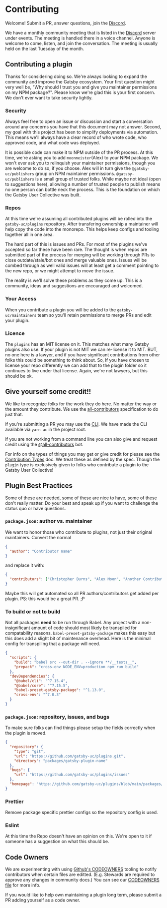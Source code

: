 # Contributing

Welcome! Submit a PR, answer questions, join the [Discord](https://discord.gg/Qy2rwbHbwN).

We have a monthly community meeting that is listed in the [Discord](https://discord.gg/Qy2rwbHbwN) server under events. The meeting is handled there in a voice channel. Anyone is welcome to come, listen, and join the conversation. The meeting is usually held on the last Tuesday of the month.

## Contributing a plugin

Thanks for considering doing so. We're always looking to expand the community and improve the Gatsby ecosystem. Your first question might very well be, "Why should I trust you and give you maintainer permissions on my NPM package?". Please know we're glad this is your first concern. We don't ever want to take security lightly.

### Security

Always feel free to open an issue or discussion and start a conversation around any concerns you have that this document may not answer. Second, my goal with this project has been to simplify deployments via automation. This means we'll always have a clear record of who wrote code, who approved code, and what code was deployed.

It is possible code can make it to NPM outside of the PR process. At this time, we're asking you to add `moonmeister`(Alex) to your NPM package. We won't ever ask you to relinquish your maintainer permissions, though you are welcome to do so, if you choose. Alex will in turn give the `@gatsby-uc/publishers` group on NPM maintainer permissions. `@gatsby-uc/publishers` is a small group of trusted folks. While maybe not ideal (open to suggestions here), allowing a number of trusted people to publish means no one person can bottle neck the process. This is the foundation on which the Gatsby User Collective was built.

### Repos

At this time we're assuming all contributed plugins will be rolled into the `gatsby-uc/plugins` repository. After transfering ownership a maintainer will help copy the code into the monorepo. This helps keep configs and tooling together all in one area.

The hard part of this is issues and PRs. For most of the plugins we've accepted so far these have been rare. The thought is when repos are submitted part of the process for merging will be working through PRs to close outdate/stale/bot ones and merge valuable ones. Issues will be combed through as well valid issues will at least get a comment pointing to the new repo, or we might attempt to move the issue.

The reality is we'll solve these problems as they come up. This is a community, ideas and suggestions are encouraged and welcomed.

### Your Access

When you contribute a plugin you will be added to the `gatsby-uc/maintainers` team so you'll retain permissions to merge PRs and edit your plugin.

### Licence

The `plugins` has an MIT license on it. This matches what many Gatsby plugins also use. If your plugin is not MIT we can re-license it to MIT. BUT, no one here is a lawyer, and if you have significant contributions from other folks this could be something to think about. So, If you have chosen to license your repo differently we can add that to the plugin folder so it continues to live under that license. Again, we're not lawyers, but this should be ok.

## Give yourself some credit!!

We like to recognize folks for the work they do here. No matter the way or the amount they contribute. We use the [all-contributors](https://github.com/all-contributors/all-contributors) specification to do just that.

If you're submitting a PR you may use the [CLI](https://allcontributors.org/docs/en/cli/usage). We have made the CLI available via `yarn ac` in the project root.

If you are not working from a command line you can also give and request credit using the [@all-contributors](https://allcontributors.org/docs/en/bot/usage) bot.

For info on the types of things you may get or give credit for please see the [Contribution Types](https://allcontributors.org/docs/en/emoji-key) doc. We treat these as defined by the spec. Though the `plugin` type is exclusively given to folks who contribute a plugin to the Gatsby User Collective!

## Plugin Best Practices

Some of these are needed, some of these are nice to have, some of these don't really matter. Do your best and speak up if you want to challenge the status quo or have questions.

### `package.json`: author vs. maintainer

We want to honor those who contribute to plugins, not just their original maintainers. Convert the normal

```json
{
  "author": "Contributor name"
}
```

and replace it with:

```json
{
  "contributors": ["Christopher Burns", "Alex Moon", "Another Contributor"]
}
```

Maybe this will get automated so all PR authors/contributors get added per plugin. PS: this would be a great PR. ;P

### To build or not to build

Not all packages **need** to be run through Babel. Any project with a non-insignificant amount of code should most likely be transpiled for compatability reasons. `babel-preset-gatsby-package` makes this easy but this does add a slight bit of maintenance overhead. Here is the minimal config for transpiling that a package will need.

```json
{
  "scripts": {
    "build": "babel src --out-dir . --ignore **/__tests__",
    "prepack": "cross-env NODE_ENV=production npm run build"
  },
  "devDependencies": {
    "@babel/cli": "^7.15.4",
    "@babel/core": "^7.15.5",
    "babel-preset-gatsby-package": "^1.13.0",
    "cross-env": "^7.0.3"
  }
}
```

### `package.json`: repository, issues, and bugs

To make sure folks can find things please setup the fields correctly when the plugin is moved.

```json
{
  "repository": {
    "type": "git",
    "url": "https://github.com/gatsby-uc/plugins.git",
    "directory": "packages/gatsby-plugin-name"
  },
  "bugs": {
    "url": "https://github.com/gatsby-uc/plugins/issues"
  },
  "homepage": "https://github.com/gatsby-uc/plugins/blob/main/packages/gatsby-plugin-name/README.md"
}
```

### Prettier

Remove package specific prettier configs so the repository config is used.

### Eslint

At this time the Repo doesn't have an opinion on this. We're open to it if someone has a suggestion on what this should be.

## Code Owners

We are experimenting with using [Github's CODEOWNERS](https://docs.github.com/en/repositories/managing-your-repositorys-settings-and-features/customizing-your-repository/about-code-owners) tooling to notify contributors when certain files are editted. (E.g. Stewards are required to approve any changes in community docs.) You can see our [CODEOWNERS file](https://github.com/gatsby-uc/plugins/blob/main/.github/CODEOWNERS) for more info.

If you would like to help own maintaining a plugin long term, please submit a PR adding yourself as a code owner.

